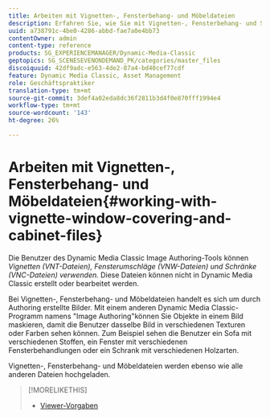 ```yaml
---
title: Arbeiten mit Vignetten-, Fensterbehang- und Möbeldateien
description: Erfahren Sie, wie Sie mit Vignetten-, Fensterbehang- und Schrank-Dateien arbeiten können.
uuid: a738791c-4be0-4286-abbd-fae7a0e4bb73
contentOwner: admin
content-type: reference
products: SG_EXPERIENCEMANAGER/Dynamic-Media-Classic
geptopics: SG_SCENESEVENONDEMAND_PK/categories/master_files
discoiquuid: 42df9adc-e563-4de2-87a4-bd40cef77cdf
feature: Dynamic Media Classic, Asset Management
role: Geschäftspraktiker
translation-type: tm+mt
source-git-commit: 3def4a02eda8dc36f2811b3d4f0e870fff1994e4
workflow-type: tm+mt
source-wordcount: '143'
ht-degree: 26%

---
```



# Arbeiten mit Vignetten-, Fensterbehang- und Möbeldateien{#working-with-vignette-window-covering-and-cabinet-files}

Die Benutzer des Dynamic Media Classic Image Authoring-Tools können *Vignetten (VNT-Dateien), Fensterumschläge (VNW-Dateien) und Schränke (VNC-Dateien) verwenden.* Diese Dateien können nicht in Dynamic Media Classic erstellt oder bearbeitet werden.

Bei Vignetten-, Fensterbehang- und Möbeldateien handelt es sich um durch Authoring erstellte Bilder. Mit einem anderen Dynamic Media Classic-Programm namens &quot;Image Authoring&quot;können Sie Objekte in einem Bild maskieren, damit die Benutzer dasselbe Bild in verschiedenen Texturen oder Farben sehen können. Zum Beispiel sehen die Benutzer ein Sofa mit verschiedenen Stoffen, ein Fenster mit verschiedenen Fensterbehandlungen oder ein Schrank mit verschiedenen Holzarten.

Vignetten-, Fensterbehang- und Möbeldateien werden ebenso wie alle anderen Dateien hochgeladen.

>[!MORELIKETHIS]
>
>* [Viewer-Vorgaben](application-setup.md#viewer_presets)

